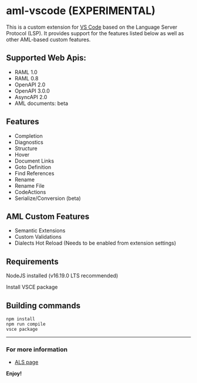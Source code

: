 # aml-vscode (EXPERIMENTAL)

This is a custom extension for [VS Code](https://github.com/microsoft/vscode) based on the Language Server Protocol (LSP). It provides support for the features listed below as well as other AML-based custom features.

## Supported Web Apis:
* RAML 1.0
* RAML 0.8
* OpenAPI 2.0
* OpenAPI 3.0.0
* AsyncAPI 2.0
* AML documents: beta

## Features
* Completion
* Diagnostics
* Structure
* Hover
* Document Links
* Goto Definition
* Find References
* Rename
* Rename File
* CodeActions
* Serialize/Conversion (beta)

## AML Custom Features
* Semantic Extensions
* Custom Validations
* Dialects Hot Reload (Needs to be enabled from extension settings)

## Requirements

NodeJS installed (v16.19.0 LTS recommended)

Install VSCE package

## Building commands

```shell
npm install
npm run compile
vsce package
```

-----------------------------------------------------------------------------------------------------------

### For more information

* [ALS page](https://github.com/mulesoft/als)

**Enjoy!**
